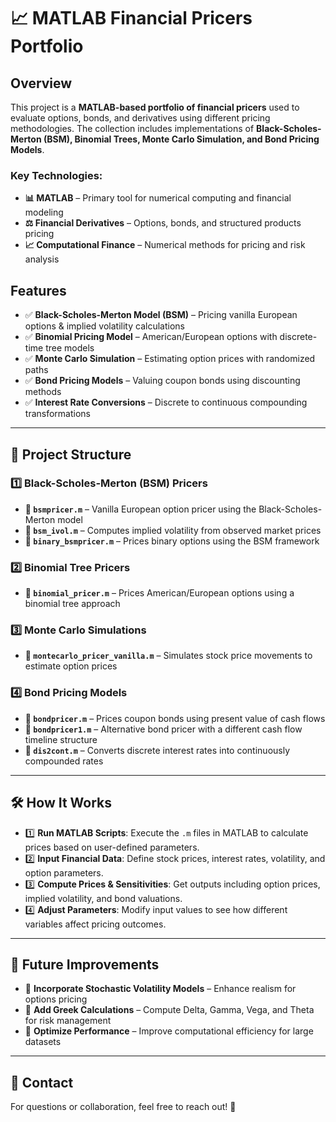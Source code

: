 # 📈 MATLAB Financial Pricers Portfolio

## Overview

This project is a **MATLAB-based portfolio of financial pricers** used to evaluate options, bonds, and derivatives using different pricing methodologies. The collection includes implementations of **Black-Scholes-Merton (BSM), Binomial Trees, Monte Carlo Simulation, and Bond Pricing Models**.

### Key Technologies:

- **📊 MATLAB** – Primary tool for numerical computing and financial modeling
- **⚖️ Financial Derivatives** – Options, bonds, and structured products pricing
- **📈 Computational Finance** – Numerical methods for pricing and risk analysis

## Features

- ✅ **Black-Scholes-Merton Model (BSM)** – Pricing vanilla European options & implied volatility calculations
- ✅ **Binomial Pricing Model** – American/European options with discrete-time tree models
- ✅ **Monte Carlo Simulation** – Estimating option prices with randomized paths
- ✅ **Bond Pricing Models** – Valuing coupon bonds using discounting methods
- ✅ **Interest Rate Conversions** – Discrete to continuous compounding transformations

---

## 📁 Project Structure

### 1️⃣ **Black-Scholes-Merton (BSM) Pricers**

- **📝 `bsmpricer.m`** – Vanilla European option pricer using the Black-Scholes-Merton model
- **📝 `bsm_ivol.m`** – Computes implied volatility from observed market prices
- **📝 `binary_bsmpricer.m`** – Prices binary options using the BSM framework

### 2️⃣ **Binomial Tree Pricers**

- **📝 `binomial_pricer.m`** – Prices American/European options using a binomial tree approach

### 3️⃣ **Monte Carlo Simulations**

- **📝 `montecarlo_pricer_vanilla.m`** – Simulates stock price movements to estimate option prices

### 4️⃣ **Bond Pricing Models**

- **📝 `bondpricer.m`** – Prices coupon bonds using present value of cash flows
- **📝 `bondpricer1.m`** – Alternative bond pricer with a different cash flow timeline structure
- **📝 `dis2cont.m`** – Converts discrete interest rates into continuously compounded rates

---

## 🛠️ How It Works

- 1️⃣ **Run MATLAB Scripts**: Execute the `.m` files in MATLAB to calculate prices based on user-defined parameters.
- 2️⃣ **Input Financial Data**: Define stock prices, interest rates, volatility, and option parameters.
- 3️⃣ **Compute Prices & Sensitivities**: Get outputs including option prices, implied volatility, and bond valuations.
- 4️⃣ **Adjust Parameters**: Modify input values to see how different variables affect pricing outcomes.

---

## 🚀 Future Improvements

- 🔹 **Incorporate Stochastic Volatility Models** – Enhance realism for options pricing
- 🔹 **Add Greek Calculations** – Compute Delta, Gamma, Vega, and Theta for risk management
- 🔹 **Optimize Performance** – Improve computational efficiency for large datasets

---

## 📩 Contact

For questions or collaboration, feel free to reach out! 🚀
